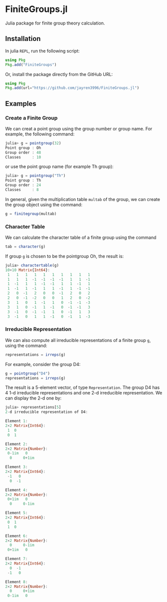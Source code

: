 # FiniteGroups.jl
 Julia package for finite group theory calculation.

## Installation
In julia `REPL`, run the following script:

```julia
using Pkg
Pkg.add("FiniteGroups")
```

Or, install the package directly from the GitHub URL:

```julia
using Pkg
Pkg.add(url="https://github.com/jayren3996/FiniteGroups.jl")
```

## Examples

### Create a Finite Group

We can creat a point group using the group number or group name. For example, the following command:

```julia
julia> g = pointgroup(32)
Point group : Oh
Group order : 48
Classes     : 10
```

or use the point group name (for example Th group): 

```julia
julia> g = pointgroup("Th")
Point group : Th
Group order : 24
Classes     : 8
```

In general, given the multiplication table `multab` of the group, we can create the group object using the command:

```julia
g = finitegroup(multab)
```

### Character Table

We can calculate the character table of a finite group using the command

```julia
tab = character(g)
```

If group `g` is chosen to be the pointgroup Oh, the result is:

```julia
julia> charactertable(g)
10×10 Matrix{Int64}:
 1   1   1   1   1   1   1   1   1   1
 1   1   1  -1  -1  -1  -1   1   1  -1
 1  -1   1   1  -1  -1   1   1  -1   1
 1  -1   1  -1   1   1  -1   1  -1  -1
 2   0  -1   2   0   0  -1   2   0   2
 2   0  -1  -2   0   0   1   2   0  -2
 3   1   0   1  -1   1   0  -1  -1  -3
 3   1   0  -1   1  -1   0  -1  -1   3
 3  -1   0  -1  -1   1   0  -1   1   3
 3  -1   0   1   1  -1   0  -1   1  -3
```

### Irreducible Representation

We can also compute all irreducible representations of a finite group `g`, using the command:

```julia
representations = irreps(g)
```

For example, consider the group D4:

```julia
g = pointgroup("D4")
representations = irreps(g)
```

The result is a 5-element vector, of type `Representation`. The group D4 has 4 1-d irreducible representations and one 2-d irreducible representation. We can display the 2-d one by:

```julia
julia> representations[5]
2-d irreducible representation of D4: 

Element 1:
2×2 Matrix{Int64}:
 1  0
 0  1

Element 2:
2×2 Matrix{Number}:
 0-1im   0
  0     0+1im

Element 3:
2×2 Matrix{Int64}:
 -1   0
  0  -1

Element 4:
2×2 Matrix{Number}:
 0+1im   0
  0     0-1im

Element 5:
2×2 Matrix{Int64}:
 0  1
 1  0

Element 6:
2×2 Matrix{Number}:
  0     0-1im
 0+1im   0

Element 7:
2×2 Matrix{Int64}:
  0  -1
 -1   0

Element 8:
2×2 Matrix{Number}:
  0     0+1im
 0-1im   0
```

